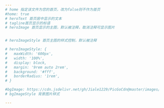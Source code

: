 ```yaml
---
# home 指定该文件为您的首页，改为false则不作为首页
#home: true
# heroText 首页居中显示的文本
# tagline首页显示的标语
# heroImage 首页显示的主图，默认被注释，取消注释可显示图片


# heroImageStyle 首页主图的样式控制，默认被注释

# heroImageStyle: {
#   maxWidth: '600px',
#   width: '100%',
#   display: block,
#   margin: '9rem auto 2rem',
#   background: '#fff',
#   borderRadius: '1rem',
# }

#bgImage: https://cdn.jsdelivr.net/gh/Jiale1229/PicGoCdn@master/images/banner/heroImage.jpg
# bgImageStyle 背景图片样式

---
```





